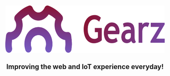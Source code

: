 <p align="middle">
  <img src="/gearz-logo.png" height="150"></img>
  <h2 align="middle">Improving the web and IoT experience everyday!</h2>
</p>
